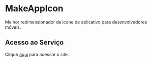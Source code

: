 # MakeAppIcon

Melhor redimensionador de ícone de aplicativo para desenvolvedores móveis.

## Acesso ao Serviço

Clique [aqui](https://makeappicon.com) para acessar o site.